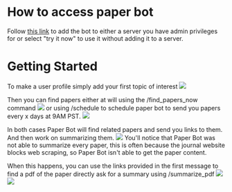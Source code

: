 # How to access paper bot
Follow [this link](https://discord.com/oauth2/authorize?client_id=1252693045938491483) to add the bot to either a server you have admin privileges for or select "try it now" to use it without adding it to a server.

# Getting Started
To make a user profile simply add your first topic of interest
<img src="https://github.com/biopherret/Paper_Bot/assets/59324379/4d3e3ec3-40c6-459d-98bc-3817ab1f5d0e">

Then you can find papers either at will using the /find_papers_now command
<img src="https://github.com/biopherret/Paper_Bot/assets/59324379/f2a230bf-f79d-4ad7-bd67-60d61c2c3446">
or using /schedule to schedule paper bot to send you papers every x days at 9AM PST.
<img src="https://github.com/biopherret/Paper_Bot/assets/59324379/9a1079fd-f9e9-4f81-9a62-23b90a00ec76">

In both cases Paper Bot will find related papers and send you links to them. And then work on summarizing them.
<img src="https://github.com/biopherret/Paper_Bot/assets/59324379/9c0b5cce-d207-428c-b990-30821874e001">
You'll notice that Paper Bot was not able to summarize every paper, this is often because the journal website blocks web scraping, so Paper Bot isn't able to get the paper content. 

When this happens, you can use the links provided in the first message to find a pdf of the paper directly ask for a summary using /summarize_pdf
<img src="https://github.com/biopherret/Paper_Bot/assets/59324379/7cf12a64-e309-4b42-b6a5-071dd1d0ce96">
<img src="https://github.com/biopherret/Paper_Bot/assets/59324379/15ee03fd-b5bf-48fe-ad98-43b6bd8f2e4f">